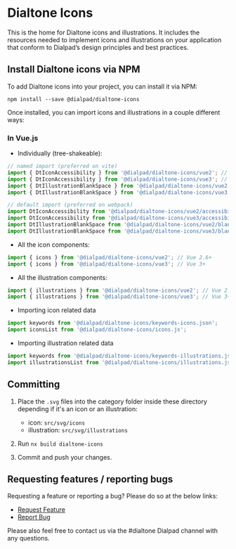 # Dialtone Icons

This is the home for Dialtone icons and illustrations. It includes the resources needed to implement icons and illustrations on your application that conform to Dialpad’s design principles and best practices.

## Install Dialtone icons via NPM

To add Dialtone icons into your project, you can install it via NPM:

```shell
npm install --save @dialpad/dialtone-icons
```

Once installed, you can import icons and illustrations in a couple different ways:

### In Vue.js

- Individually (tree-shakeable):

```js
// named import (preferred on vite)
import { DtIconAccessibility } from '@dialpad/dialtone-icons/vue2'; // Vue 2.6+
import { DtIconAccessibility } from '@dialpad/dialtone-icons/vue3'; // Vue 3+
import { DtIllustrationBlankSpace } from '@dialpad/dialtone-icons/vue2'; // Vue 2.6+
import { DtIllustrationBlankSpace } from '@dialpad/dialtone-icons/vue3'; // Vue 3+

// default import (preferred on webpack)
import DtIconAccessibility from '@dialpad/dialtone-icons/vue2/accessibility'; // Vue 2.6+
import DtIconAccessibility from '@dialpad/dialtone-icons/vue3/accessibility'; // Vue 3+
import DtIllustrationBlankSpace from '@dialpad/dialtone-icons/vue2/blank-space'; // Vue 2.6+
import DtIllustrationBlankSpace from '@dialpad/dialtone-icons/vue3/blank-space'; // Vue 3+
```

- All the icon components:

```js
import { icons } from '@dialpad/dialtone-icons/vue2'; // Vue 2.6+
import { icons } from '@dialpad/dialtone-icons/vue3'; // Vue 3+
```

- All the illustration components:

```js
import { illustrations } from '@dialpad/dialtone-icons/vue2'; // Vue 2.6+
import { illustrations } from '@dialpad/dialtone-icons/vue3'; // Vue 3+
```

- Importing icon related data

```js
import keywords from '@dialpad/dialtone-icons/keywords-icons.json';
import iconsList from '@dialpad/dialtone-icons/icons.js';
```

- Importing illustration related data

```js
import keywords from '@dialpad/dialtone-icons/keywords-illustrations.json';
import illustrationsList from '@dialpad/dialtone-icons/illustrations.js';
```

## Committing

1. Place the `.svg` files into the category folder inside these directory depending if it's an icon or an illustration:

    - icon: `src/svg/icons`
    - illustration: `src/svg/illustrations`

2. Run `nx build dialtone-icons`
3. Commit and push your changes.

## Requesting features / reporting bugs

Requesting a feature or reporting a bug? Please do so at the below links:

- [Request Feature](https://dialpad.atlassian.net/secure/CreateIssue.jspa?issuetype=10975&pid=12508)
- [Report Bug](https://dialpad.atlassian.net/secure/CreateIssue.jspa?issuetype=1&pid=12508)

Please also feel free to contact us via the #dialtone Dialpad channel with any questions.
